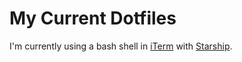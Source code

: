 # My Current Dotfiles

I'm currently using a bash shell in [iTerm](https://iterm2.com) with [Starship](https://starship.rs).
